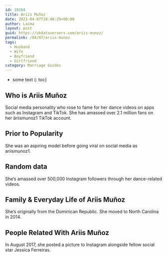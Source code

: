 ```yaml
---
id: 18164
title: Ariis Muñoz
date: 2021-04-07T20:48:29+00:00
author: Laima
layout: post
guid: https://ukdataservers.com/ariis-munoz/
permalink: /04/07/ariis-munoz
tags:
  - Husband
  - Wife
  - Boyfriend
  - Girlfriend
category: Marriage Guides
---
```


* some text
{: toc}


## Who is Ariis Muñoz
                  
                  
                  
Social media personality who rose to fame for her dance videos on apps such as Instagram and TikTok. She has amassed over 2.1 million fans on her äriismunoz1 TikTok account. 
                  
              
            
              
            
                
                
                
## Prior to Popularity
                  
                  
                  
She was an aspiring model before going viral on social media as ariismunoz1.
                  
              
            
              
            
                
                
                
## Random data
                  
                  
                  
She&#8217;s amassed over 500,000 Instagram followers through her dance-related videos.
                  
              
            
              
            
                
                
                
## Family & Everyday Life of Ariis Muñoz
                  
                  
                  
She&#8217;s originally from the Dominican Republic. She moved to North Carolina in 2014. 
                  
              
            
              
            
                
                
                
## People Related With Ariis Muñoz
                  
                  
                  
In August 2017, she posted a picture to Instagram alongside fellow social star Jessica Ferreiras. 
                  
              
            
              
            
                
              
            
              
              
            
            
              
            
          
          
          